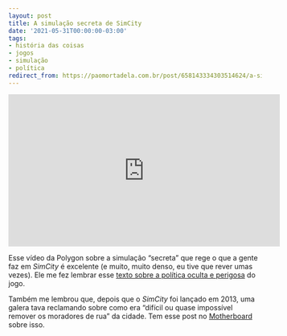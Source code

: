```yaml
---
layout: post
title: A simulação secreta de SimCity
date: '2021-05-31T00:00:00-03:00'
tags:
- história das coisas
- jogos
- simulação
- política
redirect_from: https://paomortadela.com.br/post/658143334303514624/a-simula%C3%A7%C3%A3o-secreta-de-simcity
---
```

<iframe id="youtube_iframe" src="https://www.youtube.com/embed/_51_YJQpeg0?feature=oembed&amp;enablejsapi=1&amp;origin=https://safe.txmblr.com&amp;wmode=opaque" allow="accelerometer; autoplay; clipboard-write; encrypted-media; gyroscope; picture-in-picture" allowfullscreen="" width="540" height="303" frameborder="0"></iframe>

Esse vídeo da Polygon sobre a simulação “secreta” que rege o que a gente faz em _SimCity_ é excelente (e muito, muito denso, eu tive que rever umas vezes). Ele me fez lembrar esse [texto sobre a política oculta e perigosa](https://logicmag.io/06-model-metropolis/) do jogo.

Também me lembrou que, depois que o _SimCity_ foi lançado em 2013, uma galera tava reclamando sobre como era “difícil ou quase impossível remover os moradores de rua” da cidade. Tem esse post no [Motherboard](https://www.vice.com/en/article/qkvnvm/is-simcity-homelessness-a-bug-or-a-feature) sobre isso.

